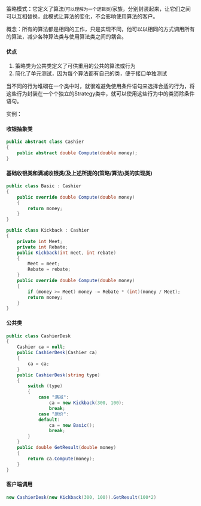 策略模式：它定义了算法(`可以理解为一个逻辑类`)家族，分别封装起来，让它们之间可以互相替换，此模式让算法的变化，不会影响使用算法的客户。

概念：所有的算法都是相同的工作，只是实现不同，他可以以相同的方式调用所有的算法，减少各种算法类与使用算法类之间的耦合。

#### 优点

1. 策略类为公共类定义了可供重用的公共的算法或行为
2. 简化了单元测试，因为每个算法都有自己的类，便于接口单独测试

当不同的行为堆砌在一个类中时，就很难避免使用条件语句来选择合适的行为，将这些行为封装在一个个独立的Strategy类中，就可以使用这些行为中的类消除条件语句。

实例：

#### 收银抽象类

``` c#
public abstract class Cashier
{
    public abstract double Compute(double money);
}
```

#### 基础收银类和满减收银类(及上述所提的(策略/算法)类的实现类)

``` c#
public class Basic : Cashier
{
    public override double Compute(double money)
    {
        return money;
    }
}

public class Kickback : Cashier
{
    private int Meet;
    private int Rebate;
    public Kickback(int meet, int rebate)
    {
        Meet = meet;
        Rebate = rebate;
    }
    public override double Compute(double money)
    {
        if (money >= Meet) money -= Rebate * (int)(money / Meet);
        return money;
    }
}
```

#### 公共类

``` c#
public class CashierDesk
{
    Cashier ca = null;
    public CashierDesk(Cashier ca)
    {
        ca = ca;
    }
    public CashierDesk(string type)
    {
        switch (type)
        {
            case "满减":
                ca = new Kickback(300, 100);
                break;
            case "原价":
            default:
                ca = new Basic();
                break;
        }
    }
    public double GetResult(double money)
    {
        return ca.Compute(money);
    }
}
```

#### 客户端调用

``` c#
new CashierDesk(new Kickback(300, 100)).GetResult(100*2)
```


